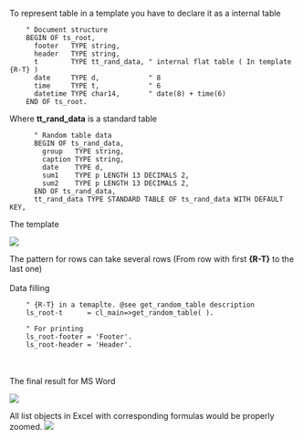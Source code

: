 To represent table in a template you have to declare it as a internal table
```abap
    " Document structure
    BEGIN OF ts_root,
      footer   TYPE string,
      header   TYPE string,
      t        TYPE tt_rand_data, " internal flat table ( In template {R-T} )
      date     TYPE d,            " 8
      time     TYPE t,            " 6
      datetime TYPE char14,       " date(8) + time(6)
    END OF ts_root.
```
Where **tt_rand_data** is a standard table
```abap
      " Random table data
      BEGIN OF ts_rand_data,
        group   TYPE string,
        caption TYPE string,
        date    TYPE d,
        sum1    TYPE p LENGTH 13 DECIMALS 2,
        sum2    TYPE p LENGTH 13 DECIMALS 2,
      END OF ts_rand_data,
      tt_rand_data TYPE STANDARD TABLE OF ts_rand_data WITH DEFAULT KEY,
```
The template

![](https://raw.githubusercontent.com/wiki/bizhuka/xtt/img/basic_table_templ.png)

The pattern for rows can take several rows (From row with first **{R-T}** to the last one)<br/>
<br/>
Data filling
```abap
    " {R-T} in a temaplte. @see get_random_table description
    ls_root-t      = cl_main=>get_random_table( ).

    " For printing
    ls_root-footer = 'Footer'.
    ls_root-header = 'Header'.
```
<br/>
<br/>
The final result for MS Word

![](https://raw.githubusercontent.com/wiki/bizhuka/xtt/img/basic_table_word.png)

All list objects in Excel with corresponding formulas would be properly zoomed.
![](https://raw.githubusercontent.com/wiki/bizhuka/xtt/img/basic_table_01.png)